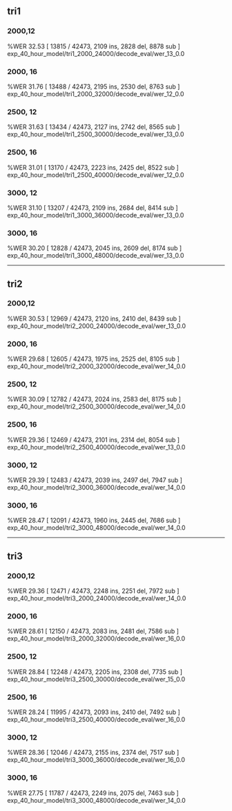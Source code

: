 ## tri1
### 2000,12 
%WER 32.53 [ 13815 / 42473, 2109 ins, 2828 del, 8878 sub ] exp_40_hour_model/tri1_2000_24000/decode_eval/wer_13_0.0

### 2000, 16
%WER 31.76 [ 13488 / 42473, 2195 ins, 2530 del, 8763 sub ] exp_40_hour_model/tri1_2000_32000/decode_eval/wer_12_0.0

### 2500, 12
%WER 31.63 [ 13434 / 42473, 2127 ins, 2742 del, 8565 sub ] exp_40_hour_model/tri1_2500_30000/decode_eval/wer_13_0.0

### 2500, 16
%WER 31.01 [ 13170 / 42473, 2223 ins, 2425 del, 8522 sub ] exp_40_hour_model/tri1_2500_40000/decode_eval/wer_12_0.0

### 3000, 12
%WER 31.10 [ 13207 / 42473, 2109 ins, 2684 del, 8414 sub ] exp_40_hour_model/tri1_3000_36000/decode_eval/wer_13_0.0

### 3000, 16
%WER 30.20 [ 12828 / 42473, 2045 ins, 2609 del, 8174 sub ] exp_40_hour_model/tri1_3000_48000/decode_eval/wer_13_0.0

---

## tri2
### 2000,12 
%WER 30.53 [ 12969 / 42473, 2120 ins, 2410 del, 8439 sub ] exp_40_hour_model/tri2_2000_24000/decode_eval/wer_13_0.0

### 2000, 16
%WER 29.68 [ 12605 / 42473, 1975 ins, 2525 del, 8105 sub ] exp_40_hour_model/tri2_2000_32000/decode_eval/wer_14_0.0

### 2500, 12
%WER 30.09 [ 12782 / 42473, 2024 ins, 2583 del, 8175 sub ] exp_40_hour_model/tri2_2500_30000/decode_eval/wer_14_0.0

### 2500, 16
%WER 29.36 [ 12469 / 42473, 2101 ins, 2314 del, 8054 sub ] exp_40_hour_model/tri2_2500_40000/decode_eval/wer_13_0.0

### 3000, 12
%WER 29.39 [ 12483 / 42473, 2039 ins, 2497 del, 7947 sub ] exp_40_hour_model/tri2_3000_36000/decode_eval/wer_14_0.0

### 3000, 16
%WER 28.47 [ 12091 / 42473, 1960 ins, 2445 del, 7686 sub ] exp_40_hour_model/tri2_3000_48000/decode_eval/wer_14_0.0

---

## tri3
### 2000,12 
%WER 29.36 [ 12471 / 42473, 2248 ins, 2251 del, 7972 sub ] exp_40_hour_model/tri3_2000_24000/decode_eval/wer_14_0.0

### 2000, 16
%WER 28.61 [ 12150 / 42473, 2083 ins, 2481 del, 7586 sub ] exp_40_hour_model/tri3_2000_32000/decode_eval/wer_16_0.0

### 2500, 12
%WER 28.84 [ 12248 / 42473, 2205 ins, 2308 del, 7735 sub ] exp_40_hour_model/tri3_2500_30000/decode_eval/wer_15_0.0

### 2500, 16
%WER 28.24 [ 11995 / 42473, 2093 ins, 2410 del, 7492 sub ] exp_40_hour_model/tri3_2500_40000/decode_eval/wer_16_0.0

### 3000, 12
%WER 28.36 [ 12046 / 42473, 2155 ins, 2374 del, 7517 sub ] exp_40_hour_model/tri3_3000_36000/decode_eval/wer_16_0.0

### 3000, 16
%WER 27.75 [ 11787 / 42473, 2249 ins, 2075 del, 7463 sub ] exp_40_hour_model/tri3_3000_48000/decode_eval/wer_14_0.0
